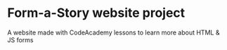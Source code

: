 # Form-a-Story website project

A website made with CodeAcademy lessons to learn more about HTML & JS forms
